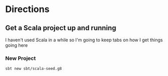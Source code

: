 # Directions
## Get a Scala project up and running
I haven't used Scala in a while so I'm going to keep tabs on how I get things going here

### New Project
`sbt new sbt/scala-seed.g8`

